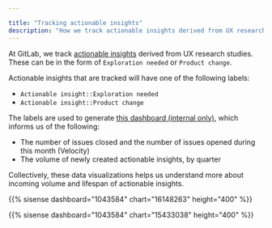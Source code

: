 ```yaml
---

title: "Tracking actionable insights"
description: "How we track actionable insights derived from UX research studies."
---
```









At GitLab, we track [actionable insights](/handbook/product/ux/ux-research/research-insights/) derived from UX research studies. These can be in the form of `Exploration needed` or `Product change`.

Actionable insights that are tracked will have one of the following labels:

- `Actionable insight::Exploration needed`
- `Actionable insight::Product change`

The labels are used to generate [this dashboard (internal only)](https://app.periscopedata.com/app/gitlab/1043584/Public-Actionable-Insights), which informs us of the following:

- The number of issues closed and the number of issues opened during this month (Velocity)
- The volume of newly created actionable insights, by quarter

Collectively, these data visualizations helps us understand more about incoming volume and lifespan of actionable insights.

{{% sisense dashboard="1043584" chart="16148263" height="400" %}}

{{% sisense dashboard="1043584" chart="15433038" height="400" %}}
